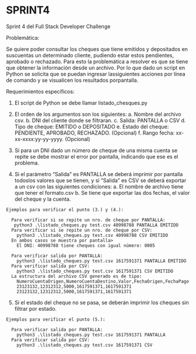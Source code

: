 # SPRINT4
Sprint 4 del Full Stack Developer Challenge

Problemática:

Se quiere poder consultar los cheques que tiene emitidos y depositados en suscuentas un determinado cliente, pudiendo estar estos 
pendientes, aprobado o rechazado. 
Para esto la problemática a resolver es que se tiene que obtener la información desde un archivo.
Por lo que dado un script en Python se solicita que se puedan ingresar lassiguientes acciones por línea de comando y se visualicen
los resultados porpantalla.

Requerimientos específicos:
  1. El script de Python se debe llamar listado_chesques.py
  2. El orden de los argumentos son los siguientes: 
    a. Nombre del archivo csv.
    b. DNI del cliente donde se filtraran.
    c. Salida: PANTALLA o CSV
    d. Tipo de cheque: EMITIDO o DEPOSITADO
    e. Estado del cheque: PENDIENTE, APROBADO, RECHAZADO. (Opcional)
    f. Rango fecha: xx-xx-xxxx:yy-yy-yyyy. (Opcional)
    
  3. Si para un DNI dado un número de cheque de una misma cuenta se repite se debe mostrar el error por pantalla, indicando que ese 
  es el problema.

  4. Si el parámetro “Salida” es PANTALLA se deberá imprimir por pantalla todoslos valores que se tienen, y si “Salida” es CSV se 
  deberá exportar a un csv con las siguientes condiciones:
    a. El nombre de archivo tiene que tener el formato<DNI><TIMESTAMPS ACTUAL>.csv
    b. Se tiene que exportar las dos fechas, el valor del cheque y la cuenta.

    Ejemplos para verificar el punto (3.) y (4.): 

      Para verificar si se repite un nro. de cheque por PANTALLA:     
       python3 .\listado_cheques.py test.csv 40998788 PANTALLA EMITIDO
      Para verificar si se repite un nro. de cheque por CSV:
        python3 .\listado_cheques.py test.csv 40998788 CSV EMITIDO
      En ambos casos se muestra por pantalla> 
        El DNI: 40998788 tiene cheques con igual número: 0005

      Para verificar salida por PANTALLA:
        python3 .\listado_cheques.py test.csv 1617591371 PANTALLA EMITIDO
      Para verificar salida por CSV: 
        python3 .\listado_cheques.py test.csv 1617591371 CSV EMITIDO
      La estructura del archivo CSV generado es de tipo: 
        NumeroCuentaOrigen,NumeroCuentaDestino,Valor,FechaOrigen,FechaPago
        23123132,12312312,5000,1617591371,1617591371
        23123132,12312312,5000,1617591371,1617591371

  5. Si el estado del cheque no se pasa, se deberán imprimir los cheques sin filtrar por estado.

    Ejemplos para verificar el punto (5.): 

      Para verificar salida por PANTALLA:
        python3 .\listado_cheques.py test.csv 1617591371 PANTALLA
      Para verificar salida por CSV: 
        python3 .\listado_cheques.py test.csv 1617591371 CSV
  
